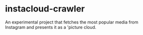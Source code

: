 # instacloud-crawler

An experimental project that fetches the most popular media from Instagram and presents it as a 'picture cloud.
